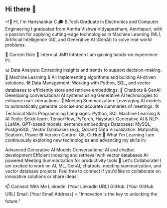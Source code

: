 ## Hi there 👋

<!👋 Hi, I'm Harishankar C
🎓 B.Tech Graduate in Electronics and Computer Engineering
I graduated from Amrita Vishwa Vidyapeetham, Amritapuri, with a passion for applying cutting-edge technologies in Machine Learning (ML), Artificial Intelligence (AI), and Generative AI (GenAI) to solve real-world problems.

💼 Current Role
🌟 Intern at JMR Infotech
I am gaining hands-on experience in:

📊 Data Analysis: Extracting insights and trends to support decision-making.
🤖 Machine Learning & AI: Implementing algorithms and building AI-driven solutions.
🛠️ Data Management: Working with Python, SQL, and vector databases to efficiently store and retrieve embeddings.
💬 Chatbots & GenAI: Developing conversational AI systems using Generative AI technologies to enhance user interactions.
📝 Meeting Summarization: Leveraging AI models to automatically generate concise and accurate summaries of meetings.
🛠️ Technical Skills
Programming Languages: Python, SQL
Machine Learning & AI Tools: Scikit-learn, TensorFlow, PyTorch, Haystack
Generative AI & NLP: LLaMA, GPT-based models, sentence embeddings
Databases: MySQL, PostgreSQL, Vector Databases (e.g., Qdrant)
Data Visualization: Matplotlib, Seaborn, Power BI
Version Control: Git, GitHub
🌱 What I'm Learning
I am continuously exploring new technologies and advancing my skills in:

Advanced Generative AI Models
Conversational AI and chatbot development
Efficient indexing and retrieval with vector databases
AI-powered Meeting Summarization for productivity tools
🤝 Let's Collaborate!
I am excited to work on AI, ML, GenAI, chatbots, meeting summarization, and vector database projects. Feel free to connect if you'd like to collaborate on innovative solutions or share ideas!

📫 Connect With Me
LinkedIn: [Your LinkedIn URL]
GitHub: [Your GitHub URL]
Email: [Your Email Address]
⭐️ "Innovation is the key to unlocking the future."

